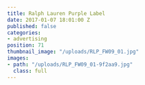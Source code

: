 ```yaml
---
title: Ralph Lauren Purple Label
date: 2017-01-07 18:01:00 Z
published: false
categories:
- advertising
position: 71
thumbnail_image: "/uploads/RLP_FW09_01.jpg"
images:
- path: "/uploads/RLP_FW09_01-9f2aa9.jpg"
  class: full
---
```


